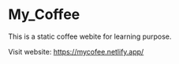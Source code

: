 # My_Coffee
This is a static coffee webite for learning purpose.

Visit website: https://mycofee.netlify.app/
